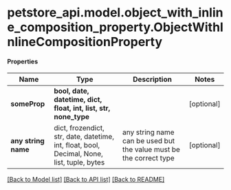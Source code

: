 # petstore_api.model.object_with_inline_composition_property.ObjectWithInlineCompositionProperty

#### Properties
Name | Type | Description | Notes
------------ | ------------- | ------------- | -------------
**someProp** | **bool, date, datetime, dict, float, int, list, str, none_type** |  | [optional] 
**any string name** | dict, frozendict, str, date, datetime, int, float, bool, Decimal, None, list, tuple, bytes | any string name can be used but the value must be the correct type | [optional]

[[Back to Model list]](../../README.md#documentation-for-models) [[Back to API list]](../../README.md#documentation-for-api-endpoints) [[Back to README]](../../README.md)

